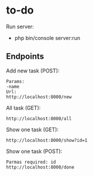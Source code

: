 # to-do
Run server:
- php bin/console server:run

## Endpoints

Add new task (POST):
```console
Params:
-name
Url:
http://localhost:8000/new
```

All task (GET):
```console
http://localhost:8000/all
```

Show one task (GET):
```console
http://localhost:8000/show?id=1
```


Show one task (POST):
```console
Parmas required: id
http://localhost:8000/done
```
